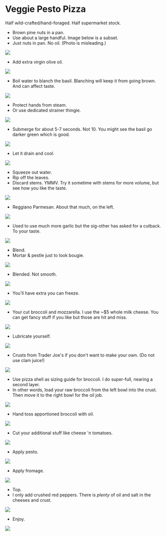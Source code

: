 # Veggie Pesto Pizza

Half wild-crafted/hand-foraged. Half supermarket stock.

- Brown pine nuts in a pan.
- Use about a large handful. Image below is a subset.
- Just nuts in pan. No oil. (Photo is misleading.)

![](01-brown.jpg)

- Add extra virgin olive oil.

![](02-oil.jpg)

- Boil water to blanch the basil.
Blanching will keep it from going brown.
And can affect taste.

![](03-boil.jpg)

- Protect hands from steam.
- Or use dedicated strainer thingie.

![](04-glove.jpg)

- Submerge for about 5-7 seconds. Not 10. You might see the basil go darker green which is good.

![](05-blanch.jpg)

- Let it drain and cool.

![](06-cool.jpg)

- Squeeze out water.
- Rip off the leaves.
- Discard stems. YMMV. Try it sometime with stems for more volume, but see how you like the taste.

![](07-discard-stems.jpg)

- Reggiano Parmesan. About that much, on the left.

![](08-cheese.jpg)

- Used to use much more garlic but the sig-other has asked for a cutback. To your taste.

![](09-garlic.jpg)

- Blend.
- Mortar & pestle just to look bougie.

![](10-blend.jpg)

- Blended. Not smooth.

![](11-blended.jpg)

- You'll have extra you can freeze.

![](12-save-for-later.jpg)

- Your cut broccoli and mozzarella. I use the ~$5 whole milk cheese. You can get fancy stuff if you like but those are hit and miss.

![](13-broc-cheese.jpg)

- Lubricate yourself.

![](14-wine.jpg)

- Crusts from Trader Joe's if you don't want to make your own. (Do not use clam juice!)

![](15-crusts.jpg)

- Use pizza shell as sizing guide for broccoli. I do super-full, nearing a second layer.
- In other words, load your raw broccoli from the left bowl into the crust. Then move it to the right bowl for the oil job.

![](16-size-brocc.jpg)

- Hand toss apportioned broccoli with oil.

![](17-oil-brocc.jpg)

- Cut your additional stuff like cheese 'n tomatoes.

![](18-cheese-tomatoes.jpg)

- Apply pesto.

![](19-apply.jpg)

- Apply fromage.

![](20-cheese.jpg)

- Top.
- I only add crushed red peppers. There is *plenty* of oil and salt in the cheeses and crust.

![](21-top.jpg)

- Enjoy.

![](22-enjoy.jpg)
